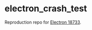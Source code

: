 # electron_crash_test

Reproduction repo for [Electron 18733](https://github.com/electron/electron/issues/18733).
